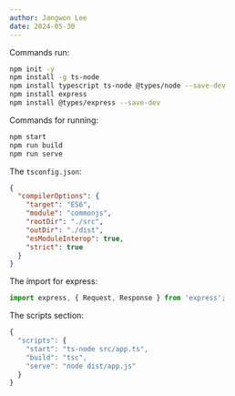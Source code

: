 ```yaml
---
author: Jangwon Lee
date: 2024-05-30
---
```


Commands run:
```bash
npm init -y
npm install -g ts-node
npm install typescript ts-node @types/node --save-dev
npm install express
npm install @types/express --save-dev
```

Commands for running:
```bash
npm start
npm run build
npm run serve
```

The `tsconfig.json`:
```json
{
  "compilerOptions": {
    "target": "ES6",
    "module": "commonjs",
    "rootDir": "./src",
    "outDir": "./dist",
    "esModuleInterop": true,
    "strict": true
  }
}
```

The import for express:
```js
import express, { Request, Response } from 'express';
```

The scripts section:
```js
{
  "scripts": {
    "start": "ts-node src/app.ts",
    "build": "tsc",
    "serve": "node dist/app.js"
  }
}
```

